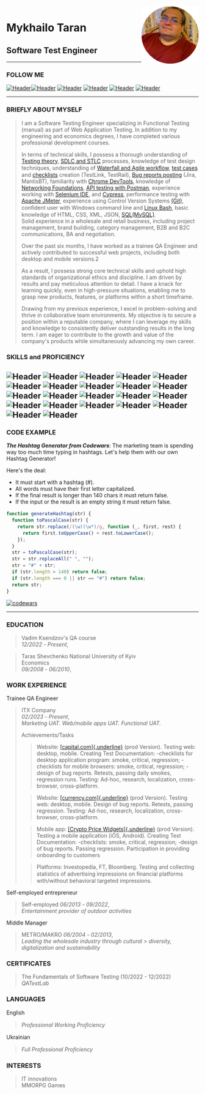 <div style="float: right">
  <img src="photo.png" alt="Описание картинки" width="150px" />
</div>

# Mykhailo Taran

## Software Test Engineer

---

### FOLLOW ME

[![Header](https://img.shields.io/badge/Facebook-090909?style=for-the-badge&logo=facebook&logoColor=31a5db)](https://www.facebook.com/mikhail.taran.3)[![Header](https://img.shields.io/badge/Instagram-090909?style=for-the-badge&logo=instagram&logoColor=9939a3)](https://www.instagram.com/bear3xl/)
[![Header](https://img.shields.io/badge/Telegram-090909?style=for-the-badge&logo=telegram&logoColor=31a5db)](https://t.me/Mike_Taran)
[![Header](https://img.shields.io/badge/Twitter-090909?style=for-the-badge&logo=twitter&logoColor=1c96e8)](https://twitter.com/Bear3XL)
[![Header](https://img.shields.io/badge/Linkedin-090909?style=for-the-badge&logo=linkedin&logoColor=0073b1)](https://www.linkedin.com/in/miketaran/)
[![Header](https://img.shields.io/badge/Github-090909?style=for-the-badge&logo=github&logoColor=8cc4d7)](https://github.com/MikeTaran)

---

### BRIEFLY ABOUT MYSELF

> I am a Software Testing Engineer specializing in Functional Testing (manual) as part of Web Application Testing. In addition to my engineering and economics degrees, I have completed various professional development courses.
>
> In terms of technical skills, I possess a thorough understanding of
> [Testing theory](https://www.linkedin.com/learning/certificates/45f58158159b3ec6801ec18c0b43d6e9b7821c11e33b918962d76b80ba8ef156?u=106534538),
> [SDLC and STLC](https://www.linkedin.com/learning/certificates/320d07e9ec93144424e19808772b60fe65e6e0691c37007a2f287f3a81d721fe?u=106534538) processes,
> knowledge of test design techniques, understanding of
> [Waterfall and Agile workﬂow](https://www.linkedin.com/learning/certificates/ffcfa63aa5bfc6de92a75a8d8a9c264ffd208bd8e36509e849fda47885748353?u=106534538),
> [test cases](https://github.com/miketaran/test-cases)
> and
> [checklists](https://github.com/miketaran/checklist) creation (TestLink, TestRail),
> [Bug reports posting](https://github.com/miketaran/bug-reports) (Jira, MantisBT),
> familiarity with [Chrome DevTools](https://www.linkedin.com/learning/certificates/c2934f1b2308e82cad9db5347a7a67bd63722b89402bab73398eb5963502b986?u=106534538),
> knowledge of [Networking Foundations](https://www.linkedin.com/learning/certificates/707d0e4e62fa5dd4863b2555a8ced30054f4a2e1e437d71a06633b1c9beac660?u=106534538),
> [API testing with Postman](https://github.com/miketaran/postman),
> experience working with [Selenium IDE](https://github.com/MikeTaran/selenium_ide), and
> [Cypress](https://github.com/MikeTaran/Cypress),
> performance testing with [Apache JMeter](https://www.linkedin.com/learning/certificates/fff580acef33f9bcc9f983c29a1f7506807d269b90561c5e12eac245f125a94b?u=106534538),
> experience using Control Version Systems [(Git)](https://www.linkedin.com/learning/certificates/974f7d959bb537d4a1d500151f71e5aa11e0e4e3b0558b99cd0fe872354c5cdb?u=106534538),
> conﬁdent user with Windows command line and [Linux
> Bash](https://www.linkedin.com/learning/certificates/9099abcd304441c161412f7d8180513f1f44d8aa7eba570c20618654382077b6?u=106534538),
> basic knowledge of HTML, CSS, XML, JSON,
> [SQL(MySQL)](https://github.com/miketaran/SQL).  
> Solid experience in a wholesale and retail business, including project management, brand
> building, category management, B2B and B2C communications, BA and negotiation.
>
> Over the past six months, I have worked as a trainee QA Engineer and actively contributed to successful web projects, including both desktop and mobile versions.2
>
> As a result, I possess strong core technical skills and uphold high standards of organizational ethics and discipline. I am driven by results and pay meticulous attention to detail. I have a knack for learning quickly, even in high-pressure situations, enabling me to grasp new products, features, or platforms within a short timeframe.
>
> Drawing from my previous experience, I excel in problem-solving and thrive in collaborative team environments. My objective is to secure a position within a reputable company, where I can leverage my skills and knowledge to consistently deliver outstanding results in the long term. I am eager to contribute to the growth and value of the company's products while simultaneously advancing my own career.

### SKILLS and PROFICIENCY

![Header](https://img.shields.io/badge/Jira-090909?style=for-the-badge&logo=jira&logoColor=136be1)
![Header](https://img.shields.io/badge/TestRail-090909?style=for-the-badge&logo=&logoColor=71b556)
![Header](https://img.shields.io/badge/DevTools-090909?style=for-the-badge&logo=googlechrome&logoColor=2674f2)
![Header](https://img.shields.io/badge/Postman-090909?style=for-the-badge&logo=postman&logoColor=f76935)
![Header](https://img.shields.io/badge/Swagger-090909?style=for-the-badge&logo=swagger&logoColor=7ede2b)
![Header](https://img.shields.io/badge/MySQL-090909?style=for-the-badge&logo=mysql&logoColor=00618a)
![Header](https://img.shields.io/badge/Github-090909?style=for-the-badge&logo=github&logoColor=8cc4d7)
![Header](https://img.shields.io/badge/AzureDevops-090909?style=for-the-badge&logo=azuredevops&logoColor=0074d0)
![Header](https://img.shields.io/badge/Jenkins-090909?style=for-the-badge&logo=jenkins&logoColor=f7f7f7)
![Header](https://img.shields.io/badge/MongoDB-090909?style=for-the-badge&logo=mongodb&logoColor=4aa73c)
![Header](https://img.shields.io/badge/AndroidStudio-090909?style=for-the-badge&logo=androidstudio&logoColor=3ad07d)
![Header](https://img.shields.io/badge/Fiddler-090909?style=for-the-badge&logo=fiddler&logoColor=8cc4d7)
![Header](https://img.shields.io/badge/CharlesProxy-090909?style=for-the-badge&logo=charlesproxy&logoColor=8cc4d7)
![Header](https://img.shields.io/badge/JMeter-090909?style=for-the-badge&logo=JMeter&logoColor=7d5fa6)
![Header](https://img.shields.io/badge/Figma-090909?style=for-the-badge&logo=figma&logoColor=7d5fa6)
![Header](https://img.shields.io/badge/HTML5-090909?style=for-the-badge&logo=HTML5&logoColor=f76935)
![Header](https://img.shields.io/badge/CSS3-090909?style=for-the-badge&logo=CSS3&logoColor=8cc4d7)
![Header](https://img.shields.io/badge/JavaScript-090909?style=for-the-badge&logo=JavaScript&logoColor=#ffb42d)
![Header](https://img.shields.io/badge/Python-090909?style=for-the-badge&logo=Python&logoColor=#ffb42d)
![Header](https://img.shields.io/badge/Selenium-090909?style=for-the-badge&logo=Selenium&logoColor=#ffb42d)
![Header](https://img.shields.io/badge/Cypress-090909?style=for-the-badge&logo=Cypress&logoColor=#ffb42d)
![Header](https://img.shields.io/badge/Docker-090909?style=for-the-badge&logo=Docker&logoColor=#ffb42d)
---

### CODE EXAMPLE

**_The Hashtag Generator from Codewars_**:
The marketing team is spending way too much time typing in hashtags.
Let's help them with our own Hashtag Generator!

Here's the deal:

- It must start with a hashtag (#).
- All words must have their first letter capitalized.
- If the final result is longer than 140 chars it must return false.
- If the input or the result is an empty string it must return false.

```javascript
function generateHashtag(str) {
  function toPascalCase(str) {
    return str.replace(/(\w)(\w*)/g, function (_, first, rest) {
      return first.toUpperCase() + rest.toLowerCase();
    });
  }
  str = toPascalCase(str);
  str = str.replaceAll(" ", "");
  str = "#" + str;
  if (str.length > 140) return false;
  if (str.length === 0 || str == "#") return false;
  return str;
}
```

[![codewars](https://www.codewars.com/users/MikeTaran/badges/large)](https://www.codewars.com/users/MikeTaran)

---

### EDUCATION

> Vadim Ksendzov's QA course  
> _12/2022_ _-_ _Present_,

> Taras Shevchenko National University of Kyiv  
> Economics  
> _09/2008_ _-_ _06/2010_,

### WORK EXPERIENCE

Trainee QA Engineer

> ITX Company  
> _02/2023_ _-_ _Present_,  
> _Marketing_ _UAT._ _Web/mobile_ _apps_ _UAT._ _Functional_ _UAT._
>
> Achievements/Tasks
>
> > Website: [[capital.com]{.underline}](http://capital.com) (prod
> > Version). Testing web: desktop, mobile. Creating Test Documentation:
> > -checklists for desktop application program: smoke, critical,
> > regression; -checklists for mobile browsers: smoke, critical,
> > regression; - design of bug reports. Retests, passing daily smokes,
> > regression runs. Testing: Ad-hoc, research, localization,
> > cross-browser, cross-platform.
>
> > Website: [[currency.com]{.underline}](http://currency.com) (prod
> > Version). Testing web: desktop, mobile. Design of bug reports.
> > Retests, passing regression. Testing: Ad-hoc, research, localization,
> > cross-browser, cross-platform.
>
> > Mobile app: [[Crypto Price
> > Widgets]{.underline}](https://play.google.com/store/apps/details?id=com.currency.exchange.widgetscrypto&hl=en_US&gl=US)
> > (prod Version). Testing a mobile application (iOS, Android). Creating
> > Test Documentation: -checklists: smoke, critical, regression; -design
> > of bug reports. Passing regression. Participation in providing
> > onboarding to customers
>
> > Platforms: Investopedia, FT, Bloomberg. Testing and collecting
> > statistics of advertising impressions on ﬁnancial platforms
> > with/without behavioral targeted impressions.

Self-employed entrepreneur

> Self-employed
> _06/2013_ _-_ _09/2022_,  
> _Entertainment_ _provider_ _of_ _outdoor_ _activities_

Middle Manager

> METRO/MAKRO
> _06/2004_ _-_ _02/2013_,  
> _Leading_ _the_ _wholesale_ _industry_ _through_ _cultural_ > _diversity,_ _digitalization_ _and_ _sustainability_

### CERTIFICATES

> The Fundamentals of Software Testing (10/2022 - 12/2022)  
> _QATestLab_

### LANGUAGES

English

> _Professional_ _Working_ _Proﬁciency_

Ukrainian

> _Full_ _Professional_ _Proﬁciency_

### INTERESTS

> IT innovations  
> MMORPG Games
